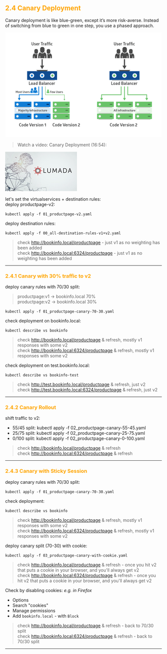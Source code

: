 ## <font color="orange"> 2.4 Canary Deployment </font>
Canary deployment is like blue-green, except it’s more risk-averse. Instead of switching from blue to green in one step, you use a phased approach.

![Canary Deployment](./img/canary.png) 

> Watch a video: Canary Deployment (16:54):  

[![Canary Deployment](./img/lumada.png)](https://youtu.be/HAEpC-zklxs "canary")


let's set the virtualservices + destination rules:  
deploy productpage-v2:
```
kubectl apply -f 01_productpage-v2.yaml
```
deploy destination rules:
```
kubectl apply -f 00_all-destination-rules-v1+v2.yaml
```
> check http://bookinfo.local/productpage  - just v1 as no weighting has been added  
> check http://bookinfo.local:6324/productpage  - just v1 as no weighting has been added
---

### <font color="orange"> 2.4.1 Canary with 30% traffic to v2 </font>
deploy canary rules with 70/30 split:  
> productpage:v1 → bookinfo.local 70%  
> productpage:v2 → bookinfo.local 30%  

```
kubectl apply -f 01_productpage-canary-70-30.yaml
```
check deployment on bookinfo.local:
```
kubectl describe vs bookinfo
```
> check http://bookinfo.local/productpage & refresh, mostly v1 responses with some v2  
> check http://bookinfo.local:6324/productpage & refresh, mostly v1 responses with some v2  

check deployment on test.bookinfo.local:
```
kubectl describe vs bookinfo-test
```
> check http://test.bookinfo.local/productpage & refresh, just v2  
> check http://test.bookinfo.local:6324/productpage & refresh, just v2
---

### <font color="orange"> 2.4.2 Canary Rollout </font>
shift traffic to v2:

- 55/45 split: kubectl apply -f 02_productpage-canary-55-45.yaml  
- 25/75 split: kubectl apply -f 02_productpage-canary-25-75.yaml  
- 0/100 split: kubectl apply -f 02_productpage-canary-0-100.yaml  

> check http://bookinfo.local/productpage & refresh  
> check http://bookinfo.local:6324/productpage & refresh
---

### <font color="orange"> 2.4.3 Canary with Sticky Session </font>
deploy canary rules with 70/30 split: 
```
kubectl apply -f 01_productpage-canary-70-30.yaml
```
check deployment:
```
kubectl describe vs bookinfo
```
> check http://bookinfo.local/productpage & refresh, mostly v1 responses with some v2  
> check http://bookinfo.local:6324/productpage & refresh, mostly v1 responses with some v2 

deploy canary split (70-30) with cookie:
```
kubectl apply -f 03_productpage-canary-with-cookie.yaml
```

> check http://bookinfo.local/productpage & refresh - once you hit v2 that puts a cookie in your browser, and you'll always get v2  
> check http://bookinfo.local:6324/productpage & refresh - once you hit v2 that puts a cookie in your browser, and you'll always get v2  

Check by disabling cookies:
_e.g. in Firefox_
- Options
- Search "cookies"
- Manage permissions
- Add `bookinfo.local` - with `Block`

> check http://bookinfo.local/productpage & refresh - back to 70/30 split  
> check http://bookinfo.local:6324/productpage & refresh - back to 70/30 split
---
